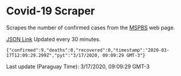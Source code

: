 # Covid-19 Scraper

Scrapes the number of confirmed cases from the [MSPBS](https://www.mspbs.gov.py/covid-19.php) web page.

[JSON Link](https://jmayalag.github.io/covid19-scrape/cases.json)
Updated every 30 minutes.
```
{"confirmed":9,"deaths":0,"recovered":0,"timestamp":"2020-03-17T12:09:29.299Z","pyt":"3/17/2020, 09:09:29 GMT-3"}
```
Last update (Paraguay Time): 3/17/2020, 09:09:29 GMT-3
